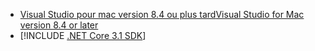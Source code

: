 * [<span data-ttu-id="75638-101">Visual Studio pour mac version 8.4 ou plus tard</span><span class="sxs-lookup"><span data-stu-id="75638-101">Visual Studio for Mac version 8.4 or later</span></span>](https://visualstudio.microsoft.com/vs/mac/)
* [!INCLUDE [.NET Core 3.1 SDK](~/includes/3.1-SDK.md)]
